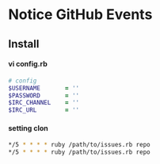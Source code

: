 
# Notice GitHub Events


## Install

#### vi config.rb

```ruby
# config
$USERNAME       = ''
$PASSWORD       = ''
$IRC_CHANNEL    = ''
$IRC_URL        = ''
```

#### setting clon

```bash
*/5 * * * * ruby /path/to/issues.rb repo
*/5 * * * * ruby /path/to/issues.rb repo
```




